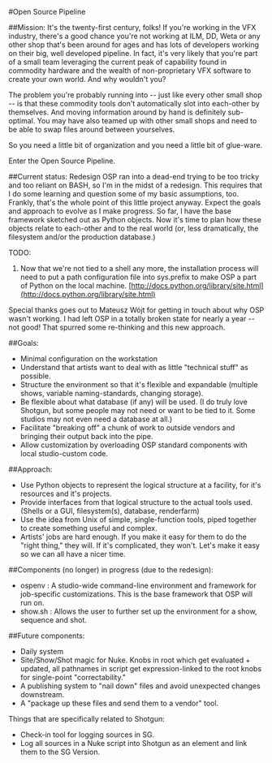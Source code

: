#Open Source Pipeline

##Mission: 
It's the twenty-first century, folks! If you're working in the VFX industry, there's a good chance you're not working at ILM, DD, Weta or any other shop that's been around for ages and has lots of developers working on their big, well developed pipeline. In fact, it's very likely that you're part of a small team leveraging the current peak of capability found in commodity hardware and the wealth of non-proprietary VFX software to create your own world. And why wouldn't you? 

The problem you're probably running into -- just like every other small shop -- is that these commodity tools don't automatically slot into each-other by themselves. And moving information around by hand is definitely sub-optimal. You may have also teamed up with other small shops and need to be able to swap files around between yourselves.

So you need a little bit of organization and you need a little bit of glue-ware. 

Enter the Open Source Pipeline.

##Current status: Redesign
OSP ran into a dead-end trying to be too tricky and too reliant on BASH, so I'm in the midst of a redesign. This requires that I do some learning and question some of my basic assumptions, too. Frankly, that's the whole point of this little project anyway. Expect the goals and approach to evolve as I make progress. So far, I have the base framework sketched out as Python objects. Now it's time to plan how these objects relate to each-other and to the real world (or, less dramatically, the filesystem and/or the production database.) 

TODO:
1. Now that we're not tied to a shell any more, the installation process will need to put a path configuration file into sys.prefix to make OSP a part of Python on the local machine. [http://docs.python.org/library/site.html](http://docs.python.org/library/site.html) 

Special thanks goes out to Mateusz Wójt for getting in touch about why OSP wasn't working. I had left OSP in a totally broken state for nearly a year -- not good! That spurred some re-thinking and this new approach. 

##Goals:
+ Minimal configuration on the workstation
+ Understand that artists want to deal with as little "technical stuff" as possible.
+ Structure the environment so that it's flexible and expandable (multiple shows, variable naming-standards, changing storage).
+ Be flexible about what database (if any) will be used. (I do truly love Shotgun, but some people may not need or want to be tied to it. Some studios may not even need a database at all.)
+ Facilitate "breaking off" a chunk of work to outside vendors and bringing their output back into the pipe. 
+ Allow customization by overloading OSP standard components with local studio-custom code. 

##Approach:
+ Use Python objects to represent the logical structure at a facility, for it's resources and  it's projects.
+ Provide interfaces from that logical structure to the actual tools used. (Shells or a GUI, filesystem(s), database, renderfarm)
+ Use the idea from Unix of simple, single-function tools, piped together to create something useful and complex.
+ Artists' jobs are hard enough. If you make it easy for them to do the "right thing," they will. If it's complicated, they won't. Let's make it easy so we can all have a nicer time.

##Components (no longer) in progress (due to the redesign):
+ ospenv : A studio-wide command-line environment and framework for job-specific customizations. This is the base framework that OSP will run on. 
+ show.sh : Allows the user to further set up the environment for a show, sequence and shot.

##Future components:
+ Daily system
+ Site/Show/Shot magic for Nuke. Knobs in root which get evaluated + updated, all pathnames in script get expression-linked to the root knobs for single-point "correctability."
+ A publishing system to "nail down" files and avoid unexpected changes downstream.
+ A "package up these files and send them to a vendor" tool.

Things that are specifically related to Shotgun:
+ Check-in tool for logging sources in SG.
+ Log all sources in a Nuke script into Shotgun as an element and link them to the SG Version.

